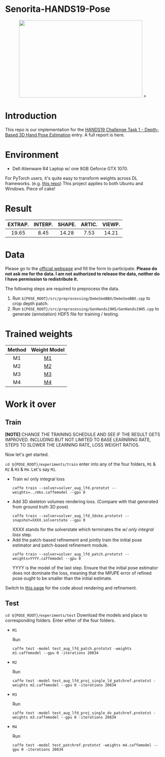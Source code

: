 # Senorita-HANDS19-Pose
<p align="center">
<img src="https://drive.google.com/file/d/1Vb75WZ4OBQXvRSVRQgcEZ0Y_yJsQYqaI/view?usp=sharing" width="400" height="250"> >
</p>


# Introduction

This repo is our implementation for the [HANDS19 Challenge Task 1 - Depth-Based 3D Hand Pose Estimation](https://competitions.codalab.org/competitions/20913#learn_the_details) entry. A full report is here.

# Environment
- Dell Alienware R4 Laptop w/ one 8GB Geforce GTX 1070.

For PyTorch users, it's quite easy to transform weights across DL frameworks. (e.g. [this repo](https://github.com/xxradon/PytorchToCaffe)) This project applies to both Ubuntu and Windows. Piece of cake!


# Result
| EXTRAP. | INTERP. | SHAPE. | ARTIC. | VIEWP. |
|:-:|:-:|:-:|:-:|:-:|
| 19.65 | 8.45 | 14.28 | 7.53 | 14.21 |

# Data
Please go to the [official webpage](https://sites.google.com/view/hands2019/challenge) and fill the form to participate. **Please do not ask me for the data. I am not authorized to release the data, neither do I have permission to redistribute it.**

The following steps are required to preprocess the data.
1. Run ```${POSE_ROOT}/src/preprocessing/DemoSeeBBX/DemoSeeBBX.cpp``` to crop depth patch.
2. Run ```${POSE_ROOT}/src/preprocessing/GenHands19H5/GenHands19H5.cpp``` to generate (annotation) HDF5 file for training / testing.

# Trained weights
| Method | Weight Model  |
|:-:|:-:|
| M1     | [M1](https://drive.google.com/file/d/1jH50yED6Jr6uAAlomvn5AGdaDaHGoLhD/view?usp=sharing) |
| M2     | [M2](https://drive.google.com/file/d/1lPXogZKChtGbpjEQQLDYf3493XKyng1V/view?usp=sharing) |
| M3     | [M3](https://drive.google.com/file/d/1ddOyxxqLffyjzeYkm1c9heu4wl_zAEh4/view?usp=sharing) |
| M4     | [M4](https://drive.google.com/file/d/1A9i4bIH53C90EXHIiV5iTOIZdT1VbLoo/view?usp=sharing) |

# Work it over
## Train
**[NOTE]** CHANGE THE TRAINING SCHEDULE AND SEE IF THE RESULT GETS IMPROVED. INCLUDING BUT NOT LIMITED TO BASE LEARNRING RATE, STEPS TO SLOWER THE LEARNING RATE, LOSS WEIGHT RATIOS.

Now let's get started.

```cd ${POSE_ROOT}/experiments/train``` enter into any of the four folders, ```M1``` & ```M2``` & ```M3``` & ```M4```. Let's say ```M1```.
- Train w/ only integral loss 
  ```
  caffe train --solver=solver_aug_lfd.prototxt --weights=../mks.caffemodel --gpu 0
  ```
- Add 3D skeleton volumes rendering loss. (Compare with that generated from ground truth 3D pose)
  ```
  caffe train --solver=solver_aug_lfd_3dske.prototxt --snapshot=XXXX.solverstate --gpu 0
  ```
  XXXX stands for the solverstate which terminates the *w/ only integral loss* step.
- Add the patch-based refinement and jointly train the initial pose estimator and patch-based refinement module.
  ```
  caffe train --solver=solver_aug_lfd_patch.prototxt --weights=YYYY.caffemodel --gpu 0
  ```
  YYYY is the model of the last step. Ensure that the initial pose estimator does not dominate the loss, meaning that the MPJPE error of refined pose ought to be smaller than the initial estimate.
  
Switch to [this page](https://github.com/strawberryfg/Senorita-HANDS19-Pose/tree/master/src/network_layers) for the code about rendering and refinement.

## Test

```cd ${POSE_ROOT}/experiments/test``` Download the models and place to corresponding folders. Enter either of the four folders.


- ```M1```

  Run
  
  ```
  caffe test -model test_aug_lfd_patch.prototxt -weights m1.caffemodel --gpu 0 -iterations 20834
  ```  
- ```M2```

  Run 
  
  ```
  caffe test -model test_aug_lfd_proj_single_ld_patchref.prototxt -weights m2.caffemodel --gpu 0 -iterations 20834
  ```
  
- ```M3```

  Run 
  
  ```
  caffe test -model test_aug_lfd_proj_single_dv_patchref.prototxt -weights m3.caffemodel --gpu 0 -iterations 20834
  ```
  
- ```M4```

  Run 
  
  ```
  caffe test -model test_patchref.prototxt -weights m4.caffemodel --gpu 0 -iterations 20834
  ```
  
